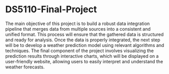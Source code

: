 # DS5110-Final-Project
The main objective of this project is to build a robust data integration pipeline that merges data from multiple sources into a consistent and unified format. This process will ensure that the gathered data is structured and ready for analysis. Once the data is properly integrated, the next step will be to develop a weather prediction model using relevant algorithms and techniques. The final component of the project involves visualizing the prediction results through interactive charts, which will be displayed on a user-friendly website, allowing users to easily interpret and understand the weather forecasts.